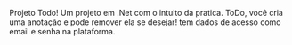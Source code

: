 Projeto Todo! 
Um projeto em .Net com o intuito da pratica.
ToDo, você cria uma anotação e pode remover ela se desejar! 
tem dados de acesso como email e senha na plataforma.
